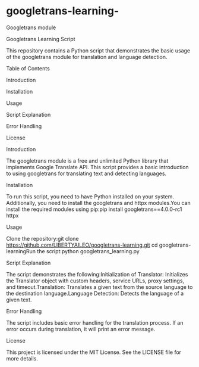 # googletrans-learning-
Googletrans module 


Googletrans Learning Script

This repository contains a Python script that demonstrates the basic usage of the googletrans module for translation and language detection.

Table of Contents

Introduction

Installation

Usage

Script Explanation

Error Handling

License




Introduction

The googletrans module is a free and unlimited Python library that implements Google Translate API. This script provides a basic introduction to using googletrans for translating text and detecting languages.


Installation

To run this script, you need to have Python installed on your system. Additionally, you need to install the googletrans and httpx modules.You can install the required modules using pip:pip install googletrans==4.0.0-rc1 httpx


Usage

Clone the repository:git clone https://github.com/LIBERTYAILEO/googletrans-learning.git
cd googletrans-learningRun the script:python googletrans_learning.py


Script Explanation

The script demonstrates the following:Initialization of Translator: Initializes the Translator object with custom headers, service URLs, proxy settings, and timeout.Translation: Translates a given text from the source language to the destination language.Language Detection: Detects the language of a given text.


Error Handling

The script includes basic error handling for the translation process. If an error occurs during translation, it will print an error message.


License

This project is licensed under the MIT License. See the LICENSE file for more details.